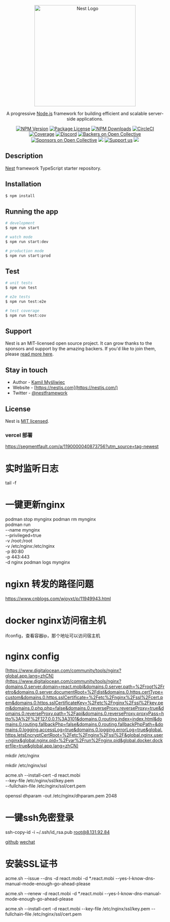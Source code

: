 <p align="center">
  <a href="http://nestjs.com/" target="blank"><img src="https://nestjs.com/img/logo_text.svg" width="320" alt="Nest Logo" /></a>
</p>

[circleci-image]: https://img.shields.io/circleci/build/github/nestjs/nest/master?token=abc123def456
[circleci-url]: https://circleci.com/gh/nestjs/nest

  <p align="center">A progressive <a href="http://nodejs.org" target="_blank">Node.js</a> framework for building efficient and scalable server-side applications.</p>
    <p align="center">
<a href="https://www.npmjs.com/~nestjscore" target="_blank"><img src="https://img.shields.io/npm/v/@nestjs/core.svg" alt="NPM Version" /></a>
<a href="https://www.npmjs.com/~nestjscore" target="_blank"><img src="https://img.shields.io/npm/l/@nestjs/core.svg" alt="Package License" /></a>
<a href="https://www.npmjs.com/~nestjscore" target="_blank"><img src="https://img.shields.io/npm/dm/@nestjs/common.svg" alt="NPM Downloads" /></a>
<a href="https://circleci.com/gh/nestjs/nest" target="_blank"><img src="https://img.shields.io/circleci/build/github/nestjs/nest/master" alt="CircleCI" /></a>
<a href="https://coveralls.io/github/nestjs/nest?branch=master" target="_blank"><img src="https://coveralls.io/repos/github/nestjs/nest/badge.svg?branch=master#9" alt="Coverage" /></a>
<a href="https://discord.gg/G7Qnnhy" target="_blank"><img src="https://img.shields.io/badge/discord-online-brightgreen.svg" alt="Discord"/></a>
<a href="https://opencollective.com/nest#backer" target="_blank"><img src="https://opencollective.com/nest/backers/badge.svg" alt="Backers on Open Collective" /></a>
<a href="https://opencollective.com/nest#sponsor" target="_blank"><img src="https://opencollective.com/nest/sponsors/badge.svg" alt="Sponsors on Open Collective" /></a>
  <a href="https://paypal.me/kamilmysliwiec" target="_blank"><img src="https://img.shields.io/badge/Donate-PayPal-ff3f59.svg"/></a>
    <a href="https://opencollective.com/nest#sponsor"  target="_blank"><img src="https://img.shields.io/badge/Support%20us-Open%20Collective-41B883.svg" alt="Support us"></a>
  <a href="https://twitter.com/nestframework" target="_blank"><img src="https://img.shields.io/twitter/follow/nestframework.svg?style=social&label=Follow"></a>
</p>
  <!--[![Backers on Open Collective](https://opencollective.com/nest/backers/badge.svg)](https://opencollective.com/nest#backer)
  [![Sponsors on Open Collective](https://opencollective.com/nest/sponsors/badge.svg)](https://opencollective.com/nest#sponsor)-->

## Description

[Nest](https://github.com/nestjs/nest) framework TypeScript starter repository.

## Installation

```bash
$ npm install
```

## Running the app

```bash
# development
$ npm run start

# watch mode
$ npm run start:dev

# production mode
$ npm run start:prod
```

## Test

```bash
# unit tests
$ npm run test

# e2e tests
$ npm run test:e2e

# test coverage
$ npm run test:cov
```

## Support

Nest is an MIT-licensed open source project. It can grow thanks to the sponsors and support by the amazing backers. If you'd like to join them, please [read more here](https://docs.nestjs.com/support).

## Stay in touch

- Author - [Kamil Myśliwiec](https://kamilmysliwiec.com)
- Website - [https://nestjs.com](https://nestjs.com/)
- Twitter - [@nestframework](https://twitter.com/nestframework)

## License

Nest is [MIT licensed](LICENSE).

### vercel 部署
https://segmentfault.com/a/1190000040873756?utm_source=tag-newest


# 实时监听日志
tail -f 

# 一键更新nginx
podman stop mynginx
podman rm mynginx  
podman run \
--name mynginx \
--privileged=true \
-v /root:/root \
-v /etc/nginx:/etc/nginx \
-p 80:80 \
-p 443:443 \
-d nginx
podman logs mynginx  

# ngixn 转发的路径问题
https://www.cnblogs.com/wjoyxt/p/11949943.html

# docker nginx访问宿主机
ifconfig，查看容器ip，那个地址可以访问宿主机

# nginx config

[https://www.digitalocean.com/community/tools/nginx?global.app.lang=zhCN](https://www.digitalocean.com/community/tools/nginx?domains.0.server.domain=react.mobi&domains.0.server.path=%2Froot%2Fretro&domains.0.server.documentRoot=%2Fdist&domains.0.https.certType=custom&domains.0.https.sslCertificate=%2Fetc%2Fnginx%2Fssl%2Fcert.pem&domains.0.https.sslCertificateKey=%2Fetc%2Fnginx%2Fssl%2Fkey.pem&domains.0.php.php=false&domains.0.reverseProxy.reverseProxy=true&domains.0.reverseProxy.path=%2Fapi&domains.0.reverseProxy.proxyPass=http%3A%2F%2F127.0.0.1%3A3101&domains.0.routing.index=index.html&domains.0.routing.fallbackPhp=false&domains.0.routing.fallbackPhpPath=&domains.0.logging.accessLog=true&domains.0.logging.errorLog=true&global.https.letsEncryptCertRoot=%2Fetc%2Fnginx%2Fssl%2F&global.nginx.user=nginx&global.nginx.pid=%2Fvar%2Frun%2Fnginx.pid&global.docker.dockerfile=true&global.app.lang=zhCN)

mkdir /etc/nginx

mkdir /etc/nginx/ssl

acme.sh --install-cert -d react.mobi \
--key-file       /etc/nginx/ssl/key.pem  \
--fullchain-file /etc/nginx/ssl/cert.pem

openssl dhparam -out /etc/nginx/dhparam.pem 2048

# 一键ssh免密登录
ssh-copy-id -i ~/.ssh/id_rsa.pub root@8.131.92.84

[github](https://react.mobi/api/oauth/github)
[wechat](https://react.mobi/api/oauth/wechat)


# 安装SSL证书

acme.sh --issue --dns -d react.mobi -d *.react.mobi --yes-I-know-dns-manual-mode-enough-go-ahead-please

acme.sh --renew -d react.mobi -d *.react.mobi --yes-I-know-dns-manual-mode-enough-go-ahead-please

acme.sh --install-cert -d react.mobi --key-file /etc/nginx/ssl/key.pem --fullchain-file /etc/nginx/ssl/cert.pem